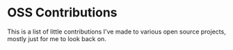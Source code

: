 # OSS Contributions

This is a list of little contributions I've made to various open source projects, mostly just for me to look back on.

